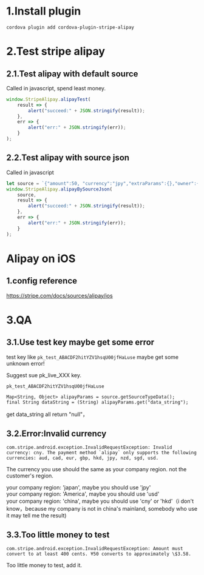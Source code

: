 # 1.Install plugin

```
cordova plugin add cordova-plugin-stripe-alipay
```

# 2.Test stripe alipay

## 2.1.Test alipay with default source

Called in javascript, spend least money.

```JavaScript
window.StripeAlipay.alipayTest(
    result => {
        alert("succeed:" + JSON.stringify(result));
    },
    err => {
        alert("err:" + JSON.stringify(err));
    }
);
```

## 2.2.Test alipay with source json

Called in javascript

```JavaScript
let source = `{"amount":50, "currency":"jpy","extraParams":{},"owner":{"email":"sample@sample.smp","name":"Mr. Sample"},"returnUrl":"mycompany://alipay","type":"alipay","typeRaw":"alipay"}`;
window.StripeAlipay.alipayBySourceJson(
    source,
    result => {
        alert("succeed:" + JSON.stringify(result));
    },
    err => {
        alert("err:" + JSON.stringify(err));
    }
);
```

# Alipay on iOS

## 1.config reference

https://stripe.com/docs/sources/alipay/ios

# 3.QA

## 3.1.Use test key maybe get some error

test key like `pk_test_ABACDF2hitYZV1hsqU00jfHaLuse` maybe get some unknown error!

Suggest sue pk_live_XXX key.

```
pk_test_ABACDF2hitYZV1hsqU00jfHaLuse

Map<String, Object> alipayParams = source.getSourceTypeData();
final String dataString = (String) alipayParams.get("data_string");
```

get data_string all return "null"，

## 3.2.Error:Invalid currency

```
com.stripe.android.exception.InvalidRequestException: Invalid currency: cny. The payment method `alipay` only supports the following currencies: aud, cad, eur, gbp, hkd, jpy, nzd, sgd, usd.
```

The currency you use should the same as your company region. not the customer's region.

your company region: 'japan', maybe you should use 'jpy'  
your company region: 'America', maybe you should use 'usd'  
your company region: 'china', maybe you should use 'cny' or 'hkd'（i don't know，because my company is not in china's mainland, somebody who use it may tell me the result)

## 3.3.Too little money to test

```
com.stripe.android.exception.InvalidRequestException: Amount must convert to at least 400 cents. ¥50 converts to approximately \$3.58.
```

Too little money to test, add it.
